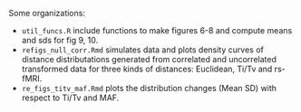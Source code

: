 
Some organizations:

- `util_funcs.R` include functions to make figures 6-8 and compute means and sds for fig 9, 10.
- `refigs_null_corr.Rmd` simulates data and plots density curves of distance distributations generated from correlated and uncorrelated transformed data for three kinds of distances: Euclidean, Ti/Tv and rs-fMRI.
- `re_figs_titv_maf.Rmd` plots the distribution changes (Mean SD) with respect to Ti/Tv and MAF.